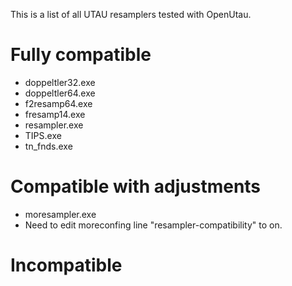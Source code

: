This is a list of all UTAU resamplers tested with OpenUtau.
# Fully compatible

- doppeltler32.exe
- doppeltler64.exe
- f2resamp64.exe
- fresamp14.exe
- resampler.exe
- TIPS.exe
- tn_fnds.exe

# Compatible with adjustments

- moresampler.exe
- Need to edit moreconfing line "resampler-compatibility" to on.

# Incompatible